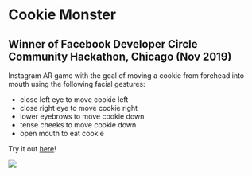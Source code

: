 # Cookie Monster
## Winner of Facebook Developer Circle Community Hackathon, Chicago (Nov 2019)

Instagram AR game with the goal of moving a cookie from forehead into mouth using the following facial gestures:
- close left eye to move cookie left
- close right eye to move cookie right
- lower eyebrows to move cookie down
- tense cheeks to move cookie down
- open mouth to eat cookie

Try it out [here](https://www.instagram.com/a/r/?effect_id=2480808942201900)!

![](demo.gif)

